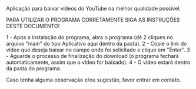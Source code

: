 Aplicação para baixar vídeos do YouTube na melhor qualidade possível.

PARA UTILIZAR O PROGRAMA CORRETAMENTE SIGA AS INSTRUÇÕES DESTE DOCUMENTO!

1 - Após a instalação do programa, abra o programa (dê 2 cliques no arquivo "main" do tipo Aplicativo aqui dentro da pasta).
2 - Copie o link do vídeo que deseja baixar no campo onde foi solicitado e clique em "Enter".
3 - Aguarde o processo de finalização do download (o programa fechará automaticamente, assim que o vídeo for baixado).
4 - O vídeo estará dentro da pasta do programa.

Caso tenha alguma observação e/ou sugestão, favor entrar em contato.


